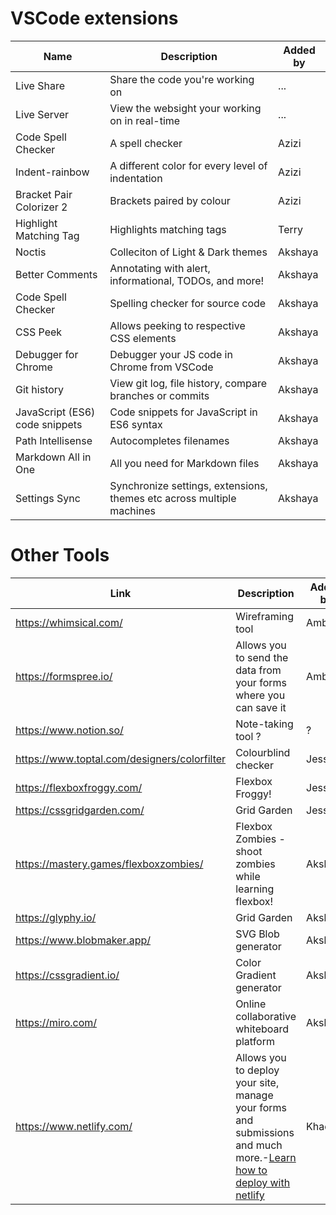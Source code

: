 # VSCode extensions

| Name | Description | Added by |
| ---- | ----------- | -------- |
|Live Share | Share the code you're working on | ... |
|Live Server | View the websight your working on in real-time | ... |
|Code Spell Checker | A spell checker | Azizi |
|Indent-rainbow | A different color for every level of indentation | Azizi |
|Bracket Pair Colorizer 2 | Brackets paired by colour | Azizi |
|Highlight Matching Tag | Highlights matching tags | Terry |
|Noctis | Colleciton of Light & Dark themes | Akshaya |
|Better Comments | Annotating with alert, informational, TODOs, and more! | Akshaya |
|Code Spell Checker | Spelling checker for source code | Akshaya |
|CSS Peek | Allows peeking to respective CSS elements | Akshaya |
|Debugger for Chrome | Debugger your JS code in Chrome from VSCode | Akshaya |
|Git history | View git log, file history, compare branches or commits | Akshaya |
|JavaScript (ES6) code snippets | Code snippets for JavaScript in ES6 syntax | Akshaya |
|Path Intellisense | Autocompletes filenames | Akshaya |
|Markdown All in One | All you need for Markdown files | Akshaya |
|Settings Sync | Synchronize settings, extensions, themes etc across multiple machines | Akshaya |



# Other Tools

| Link | Description | Added by |
| ---- | ----------- | -------- |
|https://whimsical.com/ | Wireframing tool | Amber |
|https://formspree.io/ | Allows you to send the data from your forms where you can save it | Amber |
|https://www.notion.so/ | Note-taking tool ? | ? |
|https://www.toptal.com/designers/colorfilter | Colourblind checker | Jessica |
|https://flexboxfroggy.com/ | Flexbox Froggy! | Jessica |
|https://cssgridgarden.com/ | Grid Garden | Jessica |
|https://mastery.games/flexboxzombies/ | Flexbox Zombies - shoot zombies while learning flexbox! | Akshaya |
|https://glyphy.io/ | Grid Garden | Akshaya |
|https://www.blobmaker.app/ | SVG Blob generator | Akshaya |
|https://cssgradient.io/ | Color Gradient generator | Akshaya |
|https://miro.com/ | Online collaborative whiteboard platform | Akshaya |
|https://www.netlify.com/ | Allows you to deploy your site, manage your forms and submissions and much more.-[Learn how to deploy with netlify](https://www.netlify.com/blog/2016/09/29/a-step-by-step-guide-deploying-on-netlify/) | Khadija |

